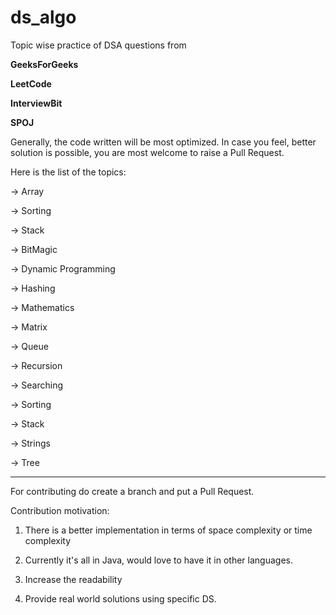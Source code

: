 # ds_algo
Topic wise practice of DSA questions from 

**GeeksForGeeks**

**LeetCode**

**InterviewBit**

**SPOJ**

Generally, the code written will be most optimized.
In case you feel, better solution is possible, you are most welcome to raise a Pull Request.

Here is the list of the topics:

-> Array

-> Sorting

-> Stack

-> BitMagic

-> Dynamic Programming

-> Hashing

-> Mathematics

-> Matrix

-> Queue

-> Recursion

-> Searching

-> Sorting

-> Stack

-> Strings

-> Tree



------------------------
For contributing do create a branch and put a Pull Request.

Contribution motivation:

1. There is a better implementation in terms of space complexity or time complexity

2. Currently it's all in Java, would love to have it in other languages.

3. Increase the readability

4. Provide real world solutions using specific DS.

